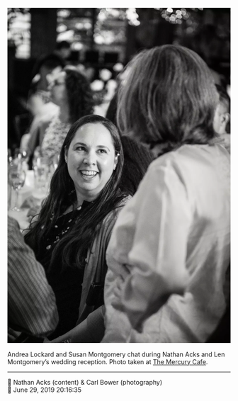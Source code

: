 ![Andrea Lockard and Susan Montgomery chat](assets/05b2fb7dd5934b1230edb4550e006703.webp)

Andrea Lockard and Susan Montgomery chat during Nathan Acks and Len Montgomery’s wedding reception. Photo taken at [The Mercury Cafe](http://mercurycafe.com/).

- - - -

<span aria-hidden="true">👥</span> Nathan Acks (content) & Carl Bower (photography)  
<span aria-hidden="true">📅</span> June 29, 2019 20:16:35
